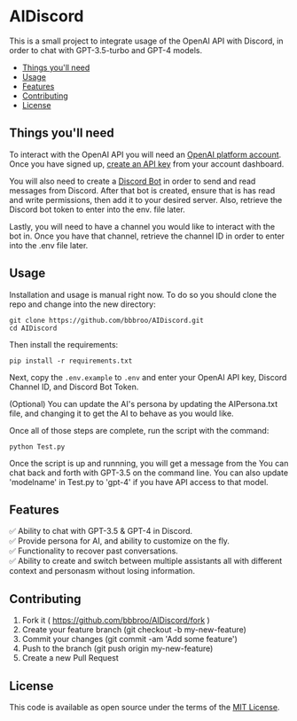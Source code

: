 # AIDiscord

This is a small project to integrate usage of the OpenAI API with Discord, in order to chat with GPT-3.5-turbo and GPT-4 models.

* [Things you'll need](#things-youll-need)
* [Usage](#usage)
* [Features](#features)
* [Contributing](#contributing)
* [License](#license)

## Things you'll need

To interact with the OpenAI API you will need an [OpenAI platform account](https://platform.openai.com/overview). Once you have signed up, [create an API key](https://platform.openai.com/account/api-keys) from your account dashboard.

You will also need to create a [Discord Bot](https://discord.com/developers/applications) in order to send and read messages from Discord. After that bot is created, ensure that is has read and write permissions, then add it to your desired server. Also, retrieve the Discord bot token to enter into the env. file later.

Lastly, you will need to have a channel you would like to interact with the bot in. Once you have that channel, retrieve the channel ID in order to enter into the .env file later.

## Usage

Installation and usage is manual right now. To do so you should clone the repo and change into the new directory:

```
git clone https://github.com/bbbroo/AIDiscord.git
cd AIDiscord
```

Then install the requirements:

```
pip install -r requirements.txt
```

Next, copy the `.env.example` to `.env` and enter your OpenAI API key, Discord Channel ID, and Discord Bot Token. 

(Optional) You can update the AI's persona by updating the AIPersona.txt file, and changing it to get the AI to behave as you would like.

Once all of those steps are complete, run the script with the command:

```
python Test.py
```

Once the script is up and runnning, you will get a message from the You can chat back and forth with GPT-3.5 on the command line. You can also update 'modelname' in Test.py to 'gpt-4' if you have API access to that model.

## Features

✅ Ability to chat with GPT-3.5 & GPT-4 in Discord. </br>
✅ Provide persona for AI, and ability to customize on the fly. </br>
✅ Functionality to recover past conversations. </br>
✅ Ability to create and switch between multiple assistants all with different context and personasm without losing information.  </br>
<!-- ⬜ Mercur -->

## Contributing

1. Fork it ( https://github.com/bbbroo/AIDiscord/fork )
2. Create your feature branch (git checkout -b my-new-feature)
3. Commit your changes (git commit -am 'Add some feature')
4. Push to the branch (git push origin my-new-feature)
5. Create a new Pull Request


## License

This code is available as open source under the terms of the [MIT License](https://opensource.org/license/mit/).
